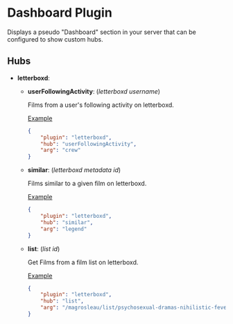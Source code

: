 # Dashboard Plugin

Displays a pseudo "Dashboard" section in your server that can be configured to show custom hubs.

## Hubs

- **letterboxd**:

	- **userFollowingActivity**: (*letterboxd username*)
		
		Films from a user's following activity on letterboxd.
		
		[Example](https://letterboxd.com/crew/activity/following/)
		```json
		{
			"plugin": "letterboxd",
			"hub": "userFollowingActivity",
			"arg": "crew"
		}
		```

	- **similar**: (*letterboxd metadata id*)

		Films similar to a given film on letterboxd.

		[Example](https://letterboxd.com/film/legend/similar/)
		```json
		{
			"plugin": "letterboxd",
			"hub": "similar",
			"arg": "legend"
		}
		```
	
	- **list**: (*list id*)

		Get Films from a film list on letterboxd.

		[Example](https://letterboxd.com/oscars/list/oscar-winning-films-best-picture/)
		```json
		{
			"plugin": "letterboxd",
			"hub": "list",
			"arg": "/magrosleau/list/psychosexual-dramas-nihilistic-fever-dreams/by/added"
		}
		```
